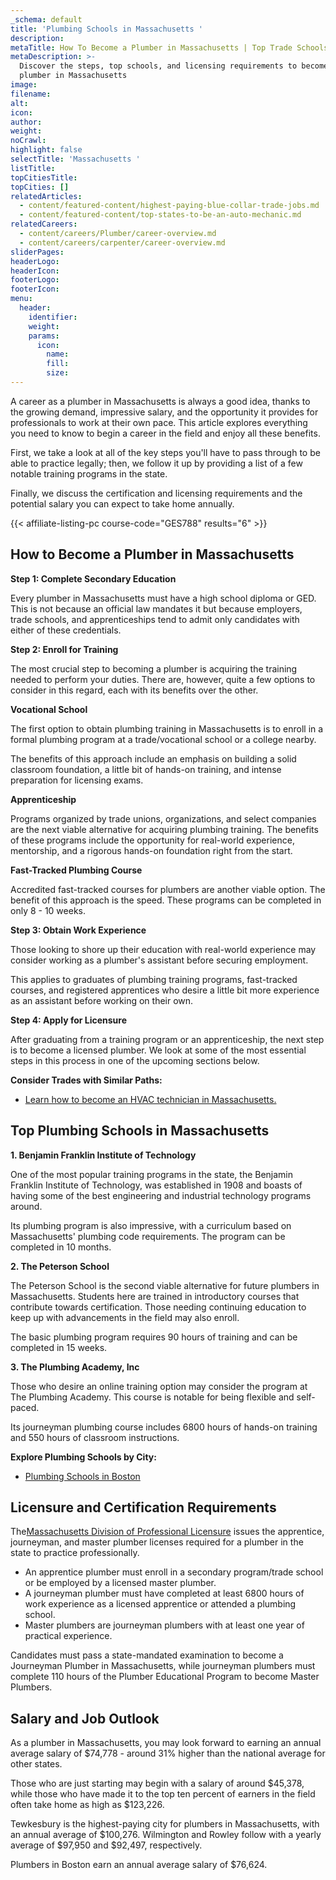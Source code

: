 ```yaml
---
_schema: default
title: 'Plumbing Schools in Massachusetts '
description:
metaTitle: How To Become a Plumber in Massachusetts | Top Trade Schools
metaDescription: >-
  Discover the steps, top schools, and licensing requirements to become a
  plumber in Massachusetts
image:
filename:
alt:
icon:
author:
weight:
noCrawl:
highlight: false
selectTitle: 'Massachusetts '
listTitle:
topCitiesTitle:
topCities: []
relatedArticles:
  - content/featured-content/highest-paying-blue-collar-trade-jobs.md
  - content/featured-content/top-states-to-be-an-auto-mechanic.md
relatedCareers:
  - content/careers/Plumber/career-overview.md
  - content/careers/carpenter/career-overview.md
sliderPages:
headerLogo:
headerIcon:
footerLogo:
footerIcon:
menu:
  header:
    identifier:
    weight:
    params:
      icon:
        name:
        fill:
        size:
---
```

A career as a plumber in Massachusetts is always a good idea, thanks to the growing demand, impressive salary, and the opportunity it provides for professionals to work at their own pace. This article explores everything you need to know to begin a career in the field and enjoy all these benefits.

First, we take a look at all of the key steps you'll have to pass through to be able to practice legally; then, we follow it up by providing a list of a few notable training programs in the state.

Finally, we discuss the certification and licensing requirements and the potential salary you can expect to take home annually.

{{< affiliate-listing-pc course-code="GES788" results="6" >}}

## **How to Become a Plumber in Massachusetts**

**Step 1: Complete Secondary Education**

Every plumber in Massachusetts must have a high school diploma or GED. This is not because an official law mandates it but because employers, trade schools, and apprenticeships tend to admit only candidates with either of these credentials.

**Step 2: Enroll for Training**

The most crucial step to becoming a plumber is acquiring the training needed to perform your duties. There are, however, quite a few options to consider in this regard, each with its benefits over the other.

**Vocational School**

The first option to obtain plumbing training in Massachusetts is to enroll in a formal plumbing program at a trade/vocational school or a college nearby.

The benefits of this approach include an emphasis on building a solid classroom foundation, a little bit of hands-on training, and intense preparation for licensing exams.

**Apprenticeship**

Programs organized by trade unions, organizations, and select companies are the next viable alternative for acquiring plumbing training. The benefits of these programs include the opportunity for real-world experience, mentorship, and a rigorous hands-on foundation right from the start.

**Fast-Tracked Plumbing Course**

Accredited fast-tracked courses for plumbers are another viable option. The benefit of this approach is the speed. These programs can be completed in only 8 - 10 weeks.

**Step 3: Obtain Work Experience**

Those looking to shore up their education with real-world experience may consider working as a plumber's assistant before securing employment.

This applies to graduates of plumbing training programs, fast-tracked courses, and registered apprentices who desire a little bit more experience as an assistant before working on their own.

**Step 4: Apply for Licensure**

After graduating from a training program or an apprenticeship, the next step is to become a licensed plumber. We look at some of the most essential steps in this process in one of the upcoming sections below.

**Consider Trades with Similar Paths:**

* [Learn how to become an HVAC technician in Massachusetts.](https://toptradeschools.com/near-you/hvac/massachusetts/)

## **Top Plumbing Schools in Massachusetts**

**1\. Benjamin Franklin Institute of Technology**

One of the most popular training programs in the state, the Benjamin Franklin Institute of Technology, was established in 1908 and boasts of having some of the best engineering and industrial technology programs around.

Its plumbing program is also impressive, with a curriculum based on Massachusetts' plumbing code requirements. The program can be completed in 10 months.

**2\. The Peterson School**

The Peterson School is the second viable alternative for future plumbers in Massachusetts. Students here are trained in introductory courses that contribute towards certification. Those needing continuing education to keep up with advancements in the field may also enroll.

The basic plumbing program requires 90 hours of training and can be completed in 15 weeks.

**3\. The Plumbing Academy, Inc**

Those who desire an online training option may consider the program at The Plumbing Academy. This course is notable for being flexible and self-paced.

Its journeyman plumbing course includes 6800 hours of hands-on training and 550 hours of classroom instructions.

**Explore Plumbing Schools by City:**

* [Plumbing Schools in Boston](https://toptradeschools.com/near-you/plumber/massachusetts/boston/)

## **Licensure and Certification Requirements**

The[Massachusetts Division of Professional Licensure](https://www.mass.gov/orgs/division-of-occupational-licensure) issues the apprentice, journeyman, and master plumber licenses required for a plumber in the state to practice professionally.

* An apprentice plumber must enroll in a secondary program/trade school or be employed by a licensed master plumber.
* A journeyman plumber must have completed at least 6800 hours of work experience as a licensed apprentice or attended a plumbing school.
* Master plumbers are journeyman plumbers with at least one year of practical experience.

Candidates must pass a state-mandated examination to become a Journeyman Plumber in Massachusetts, while journeyman plumbers must complete 110 hours of the Plumber Educational Program to become Master Plumbers.

## **Salary and Job Outlook**

As a plumber in Massachusetts, you may look forward to earning an annual average salary of $74,778 - around 31% higher than the national average for other states.

Those who are just starting may begin with a salary of around $45,378, while those who have made it to the top ten percent of earners in the field often take home as high as $123,226.

Tewkesbury is the highest-paying city for plumbers in Massachusetts, with an annual average of $100,276. Wilmington and Rowley follow with a yearly average of $97,950 and $92,497, respectively.

Plumbers in Boston earn an annual average salary of $76,624.